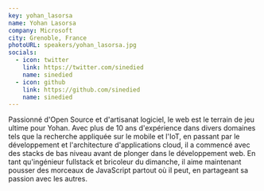 ```yaml
---
key: yohan_lasorsa
name: Yohan Lasorsa
company: Microsoft
city: Grenoble, France
photoURL: speakers/yohan_lasorsa.jpg
socials:
  - icon: twitter
    link: https://twitter.com/sinedied
    name: sinedied
  - icon: github
    link: https://github.com/sinedied
    name: sinedied
---
```


Passionné d'Open Source et d'artisanat logiciel, le web est le terrain de jeu ultime pour Yohan. Avec plus de 10 ans d'expérience dans divers domaines tels que la recherche appliquée sur le mobile et l'IoT, en passant par le développement et l'architecture d'applications cloud, il a commencé avec des stacks de bas niveau avant de plonger dans le développement web. En tant qu'ingénieur fullstack et bricoleur du dimanche, il aime maintenant pousser des morceaux de JavaScript partout où il peut, en partageant sa passion avec les autres.